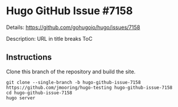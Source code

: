 # Hugo GitHub Issue #7158

Details: <https://github.com/gohugoio/hugo/issues/7158>

Description: URL in title breaks ToC

## Instructions

Clone this branch of the repository and build the site.

```text
git clone --single-branch -b hugo-github-issue-7158 https://github.com/jmooring/hugo-testing hugo-github-issue-7158
cd hugo-github-issue-7158
hugo server
```
